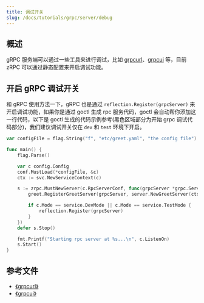 ```yaml
---
title: 调试开关
slug: /docs/tutorials/grpc/server/debug
---
```


## 概述

gRPC 服务端可以通过一些工具来进行调试，比如 <a href="https://github.com/fullstorydev/grpcurl" target="_blank">grpcurl</a>、<a href="https://github.com/fullstorydev/grpcui" target="_blank">grpcui</a> 等，目前 zRPC 可以通过静态配置来开启调试功能。

## 开启 gRPC 调试开关

和 gRPC 使用方法一下，gRPC 也是通过 `reflection.Register(grpcServer)` 来开启调试功能，如果你是通过 goctl 生成  rpc 服务代码，goctl 会自动帮你添加这一行代码，以下是 goctl 生成的代码示例参考(黑色区域部分为开始 grpc 调试代码部分)，我们建议调试开关仅在 `dev` 和 `test` 环境下开启。

```go {13-15}
var configFile = flag.String("f", "etc/greet.yaml", "the config file")

func main() {
    flag.Parse()

    var c config.Config
    conf.MustLoad(*configFile, &c)
    ctx := svc.NewServiceContext(c)

    s := zrpc.MustNewServer(c.RpcServerConf, func(grpcServer *grpc.Server) {
        greet.RegisterGreetServer(grpcServer, server.NewGreetServer(ctx))

        if c.Mode == service.DevMode || c.Mode == service.TestMode {
            reflection.Register(grpcServer)
        }
    })
    defer s.Stop()

    fmt.Printf("Starting rpc server at %s...\n", c.ListenOn)
    s.Start()
}
```


## 参考文件

- <a href="https://github.com/fullstorydev/grpcurl" target="_blank">《grpcurl》</a>
- <a href="https://github.com/fullstorydev/grpcui" target="_blank">《grpcui》</a>
